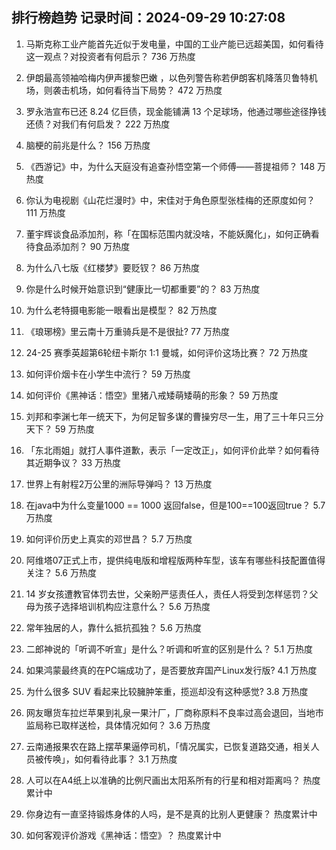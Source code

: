 
## 排行榜趋势 记录时间：2024-09-29 10:27:08
  
  1. 马斯克称工业产能首先近似于发电量，中国的工业产能已远超美国，如何看待这一观点？对投资者有何启示？ 736 万热度
    
  2. 伊朗最高领袖哈梅内伊声援黎巴嫩 ，以色列警告称若伊朗客机降落贝鲁特机场，则袭击机场，如何看待当下局势？ 472 万热度
    
  3. 罗永浩宣布已还 8.24 亿巨债，现金能铺满 13 个足球场，他通过哪些途径挣钱还债？对我们有何启发？ 222 万热度
    
  4. 脑梗的前兆是什么？ 156 万热度
    
  5. 《西游记》中，为什么天庭没有追查孙悟空第一个师傅——菩提祖师？ 148 万热度
    
  6. 你认为电视剧《山花烂漫时》中，宋佳对于角色原型张桂梅的还原度如何？ 111 万热度
    
  7. 董宇辉谈食品添加剂，称「在国标范围内就没啥，不能妖魔化」，如何正确看待食品添加剂？ 90 万热度
    
  8. 为什么八七版《红楼梦》要贬钗？ 86 万热度
    
  9. 你是什么时候开始意识到“健康比一切都重要”的？ 83 万热度
    
  10. 为什么老特摄电影能一眼看出是模型？ 82 万热度
    
  11. 《琅琊榜》里云南十万重骑兵是不是很扯? 77 万热度
    
  12. 24-25 赛季英超第6轮纽卡斯尔 1:1 曼城，如何评价这场比赛？ 72 万热度
    
  13. 如何评价烟卡在小学生中流行？ 59 万热度
    
  14. 如何评价《黑神话：悟空》里猪八戒矮萌矮萌的形象？ 59 万热度
    
  15. 刘邦和李渊七年一统天下，为何足智多谋的曹操穷尽一生，用了三十年只三分天下？ 59 万热度
    
  16. 「东北雨姐」就打人事件道歉，表示「一定改正」，如何评价此举？如何看待其近期争议？ 33 万热度
    
  17. 世界上有射程2万公里的洲际导弹吗？ 13 万热度
    
  18. 在java中为什么变量1000 == 1000 返回false，但是100==100返回true？ 5.7 万热度
    
  19. 如何评价历史上真实的邓世昌？ 5.7 万热度
    
  20. 阿维塔07正式上市，提供纯电版和增程版两种车型，该车有哪些科技配置值得关注？ 5.6 万热度
    
  21. 14 岁女孩遭教官体罚去世，父亲盼严惩责任人，责任人将受到怎样惩罚？父母为孩子选择培训机构应注意什么？ 5.6 万热度
    
  22. 常年独居的人，靠什么抵抗孤独？ 5.6 万热度
    
  23. 二郎神说的「听调不听宣」是什么？听调和听宣的区别是什么？ 5.1 万热度
    
  24. 如果鸿蒙最终真的在PC端成功了，是否要放弃国产Linux发行版? 4.1 万热度
    
  25. 为什么很多 SUV 看起来比较臃肿笨重，揽巡却没有这种感觉? 3.8 万热度
    
  26. 网友曝货车拉烂苹果到礼泉一果汁厂，厂商称原料不良率过高会退回，当地市监局称已取样送检，具体情况如何？ 3.6 万热度
    
  27. 云南通报果农在路上摆苹果逼停司机，「情况属实，已恢复道路交通，相关人员被传唤」，如何看待此事？ 3.1 万热度
    
  28. 人可以在A4纸上以准确的比例尺画出太阳系所有的行星和相对距离吗？ 热度累计中
    
  29. 你身边有一直坚持锻炼身体的人吗，是不是真的比别人更健康？ 热度累计中
    
  30. 如何客观评价游戏《黑神话：悟空》？ 热度累计中
    